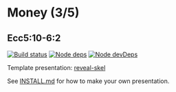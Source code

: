 # Money (3/5)
## Ecc5:10-6:2

[![Build status](https://travis-ci.org/sermons/money.svg)](https://travis-ci.org/sermons/money)
[![Node deps](https://david-dm.org/sermons/money.svg)](https://david-dm.org/sermons/money)
[![Node devDeps](https://david-dm.org/sermons/money/dev-status.svg)](https://david-dm.org/sermons/money?type=dev)

Template presentation: [reveal-skel](https://github.com/sermons/reveal-skel)

See [INSTALL.md](INSTALL.md)
for how to make your own presentation.
